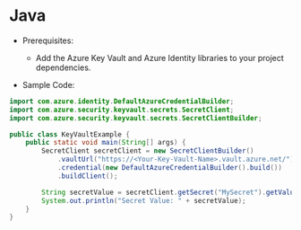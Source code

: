 # Java

* Prerequisites:
   * Add the Azure Key Vault and Azure Identity libraries to your project dependencies.

* Sample Code:
```java
import com.azure.identity.DefaultAzureCredentialBuilder;
import com.azure.security.keyvault.secrets.SecretClient;
import com.azure.security.keyvault.secrets.SecretClientBuilder;

public class KeyVaultExample {
    public static void main(String[] args) {
        SecretClient secretClient = new SecretClientBuilder()
            .vaultUrl("https://<Your-Key-Vault-Name>.vault.azure.net/")
            .credential(new DefaultAzureCredentialBuilder().build())
            .buildClient();

        String secretValue = secretClient.getSecret("MySecret").getValue();
        System.out.println("Secret Value: " + secretValue);
    }
}
```